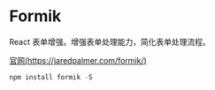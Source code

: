 # Formik

React 表单增强。增强表单处理能力，简化表单处理流程。

[官网(https://jaredpalmer.com/formik/)](https://jaredpalmer.com/formik/)

```js
npm install formik -S
```

